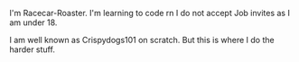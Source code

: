 I'm Racecar-Roaster.
I'm learning to code rn
I do not accept Job invites as I am under 18.

I am well known as Crispydogs101 on scratch. But this is where I do the harder stuff.

